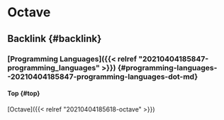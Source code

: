 # Octave


## Backlink {#backlink}


### [Programming Languages]({{< relref "20210404185847-programming_languages" >}}) {#programming-languages--20210404185847-programming-languages-dot-md}


#### Top {#top}

[Octave]({{< relref "20210404185618-octave" >}})
